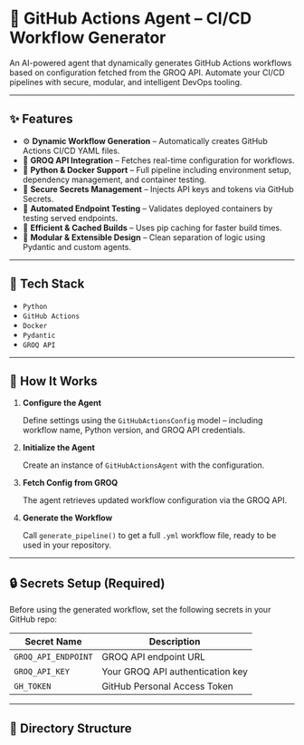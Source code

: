 # 🤖 GitHub Actions Agent – CI/CD Workflow Generator

An AI-powered agent that dynamically generates GitHub Actions workflows based on configuration fetched from the GROQ API. Automate your CI/CD pipelines with secure, modular, and intelligent DevOps tooling.

---

## ✨ Features

- ⚙️ **Dynamic Workflow Generation** – Automatically creates GitHub Actions CI/CD YAML files.
- 🔌 **GROQ API Integration** – Fetches real-time configuration for workflows.
- 🐍 **Python & Docker Support** – Full pipeline including environment setup, dependency management, and container testing.
- 🔐 **Secure Secrets Management** – Injects API keys and tokens via GitHub Secrets.
- 🧪 **Automated Endpoint Testing** – Validates deployed containers by testing served endpoints.
- 🚀 **Efficient & Cached Builds** – Uses pip caching for faster build times.
- 🧩 **Modular & Extensible Design** – Clean separation of logic using Pydantic and custom agents.

---

## 🧰 Tech Stack

- `Python`
- `GitHub Actions`
- `Docker`
- `Pydantic`
- `GROQ API`

---

## 🧠 How It Works

1. **Configure the Agent**

   Define settings using the `GitHubActionsConfig` model – including workflow name, Python version, and GROQ API credentials.

2. **Initialize the Agent**

   Create an instance of `GitHubActionsAgent` with the configuration.

3. **Fetch Config from GROQ**

   The agent retrieves updated workflow configuration via the GROQ API.

4. **Generate the Workflow**

   Call `generate_pipeline()` to get a full `.yml` workflow file, ready to be used in your repository.

---

## 🔒 Secrets Setup (Required)

Before using the generated workflow, set the following secrets in your GitHub repo:

| Secret Name           | Description                     |
|-----------------------|---------------------------------|
| `GROQ_API_ENDPOINT`   | GROQ API endpoint URL           |
| `GROQ_API_KEY`        | Your GROQ API authentication key |
| `GH_TOKEN`            | GitHub Personal Access Token     |

---

## 📂 Directory Structure

